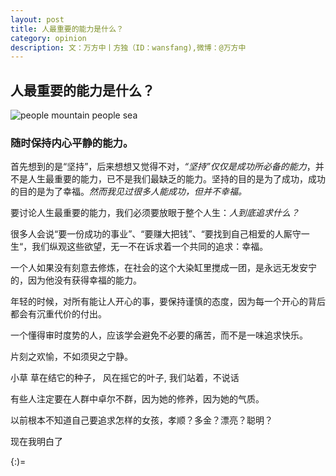```yaml
---
layout: post
title: 人最重要的能力是什么？
category: opinion
description: 文：万方中丨方独（ID：wansfang),微博：@万方中
---
```


## 人最重要的能力是什么？
![people mountain people sea](http://mmbiz.qpic.cn/mmbiz/ELrdobbUv1Vr1TUI9YibxazYJxvMDicE6oqgY5c876MUhYiawrp08PvXOyAvh1ZWQPEcHEqDCSRPHo604KPibSNdBw/640?wx_fmt=jpeg&tp=webp&wxfrom=5)

### 随时保持内心平静的能力。

首先想到的是“坚持”，后来想想又觉得不对，<em>“坚持”仅仅是成功所必备的能力</em>，并不是人生最重要的能力，已不是我们最缺乏的能力。坚持的目的是为了成功，成功的目的是为了幸福。<em>然而我见过很多人能成功，但并不幸福。</em>

要讨论人生最重要的能力，我们必须要放眼于整个人生：<em>人到底追求什么？</em>

很多人会说“要一份成功的事业”、“要赚大把钱”、“要找到自己相爱的人厮守一生“，我们纵观这些欲望，无一不在诉求着一个共同的追求：幸福。

一个人如果没有刻意去修炼，在社会的这个大染缸里搅成一团，是永远无发安宁的，因为他没有获得幸福的能力。

年轻的时候，对所有能让人开心的事，要保持谨慎的态度，因为每一个开心的背后都会有沉重代价的付出。

一个懂得审时度势的人，应该学会避免不必要的痛苦，而不是一味追求快乐。

片刻之欢愉，不如须臾之宁静。

>
 小草
 草在结它的种子，
 风在摇它的叶子,
 我们站着，不说话

有些人注定要在人群中卓尔不群，因为她的修养，因为她的气质。

以前根本不知道自己要追求怎样的女孩，孝顺？多金？漂亮？聪明？
 
现在我明白了

{:)=
























































